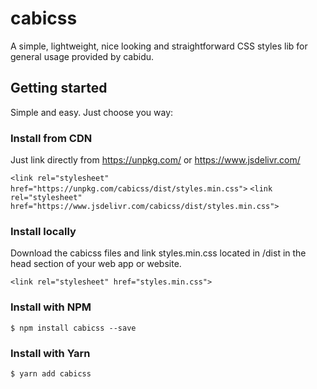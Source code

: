 # cabicss

A simple, lightweight, nice looking and straightforward CSS styles lib for general usage provided by cabidu.

## Getting started

Simple and easy. Just choose you way:

### Install from CDN

Just link directly from https://unpkg.com/ or https://www.jsdelivr.com/

`<link rel="stylesheet" href="https://unpkg.com/cabicss/dist/styles.min.css">`
`<link rel="stylesheet" href="https://www.jsdelivr.com/cabicss/dist/styles.min.css">`

### Install locally

Download the cabicss files and link styles.min.css located in /dist in the head section of your web app or website.

`<link rel="stylesheet" href="styles.min.css">`

### Install with NPM

`$ npm install cabicss --save`

### Install with Yarn

`$ yarn add cabicss`
